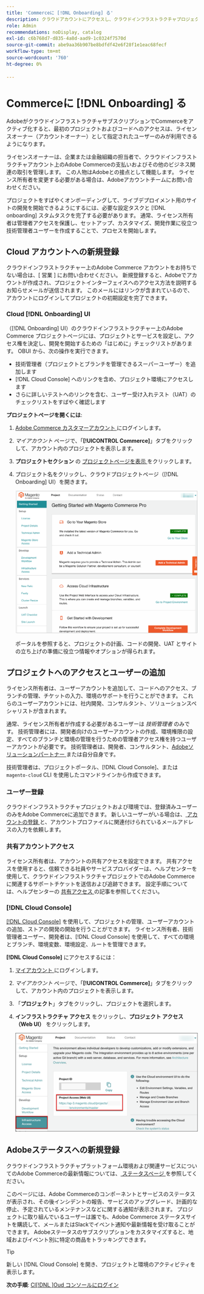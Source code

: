 ```yaml
---
title: 'Commerceに [!DNL Onboarding] る'
description: クラウドアカウントにアクセスし、クラウドインフラストラクチャプロジェクトでAdobe Commerceを設定します。
role: Admin
recommendations: noDisplay, catalog
exl-id: c6b768d7-d835-4a8d-aad9-1c0324f7570d
source-git-commit: abe9aa36b907be8bdfdf42e6f28f1e1eac68fecf
workflow-type: tm+mt
source-wordcount: '760'
ht-degree: 0%

---
```


# Commerceに [!DNL Onboarding] る

AdobeがクラウドインフラストラクチャサブスクリプションでCommerceをアクティブ化すると、最初のプロジェクトおよびコードへのアクセスは、ライセンスオーナー（アカウントオーナー）として指定されたユーザーのみが利用できるようになります。

ライセンスオーナーは、企業または金融組織の担当者で、クラウドインフラストラクチャアカウント上のAdobe Commerceの支払いおよびその他のビジネス関連の取引を管理します。 この人物はAdobeとの接点として機能します。 ライセンス所有者を変更する必要がある場合は、Adobeアカウントチームにお問い合わせください。

プロジェクトをすばやくオンボーディングして、ライブデプロイメント用のサイトの開発を開始できるようにするには、必要な設定タスクと [!DNL onboarding] スタムタスクを完了する必要があります。 通常、ライセンス所有者は管理者アクセスを保護し、セットアップ、カスタマイズ、開発作業に役立つ技術管理者ユーザーを作成することで、プロセスを開始します。

## Cloud アカウントへの新規登録

クラウドインフラストラクチャー上のAdobe Commerce アカウントをお持ちでない場合は、[ 営業 ] にお問い合わせください。 新規登録すると、Adobeでアカウントが作成され、プロジェクトインターフェイスへのアクセス方法を説明するお知らせメールが送信されます。 このメールにはリンクが含まれているので、アカウントにログインしてプロジェクトの初期設定を完了できます。

### Cloud [!DNL Onboarding] UI

（[!DNL Onboarding] UI）のクラウドインフラストラクチャー上のAdobe Commerce プロジェクトページには、プロジェクトとサービスを設定し、アクセス権を決定し、開発を開始するための「はじめに」チェックリストがあります。 OBUI から、次の操作を実行できます。

- 技術管理者（プロジェクトとブランチを管理できるスーパーユーザー）を追加します
- [!DNL Cloud Console] へのリンクを含め、プロジェクト環境にアクセスします
- さらに詳しいテストへのリンクを含む、ユーザー受け入れテスト（UAT）のチェックリストをすばやく確認します

**プロジェクトページを開くには**:

1. [Adobe Commerce カスタマーアカウント ](https://account.magento.com/customer/account/login) にログインします。

1. _マイアカウント_ ページで、「**[!UICONTROL Commerce]**」タブをクリックして、アカウント内のプロジェクトを表示します。

1. **プロジェクトセクション** の [ プロジェクトページを表示 ](https://cloud.magento.com/cloud/project/) をクリックします。

1. プロジェクト名をクリックし、クラウドプロジェクトページ（[!DNL Onboarding] UI）を開きます。

   ![OBUI プロジェクトページ ](../assets/onboarding-ui.png)

   ポータルを参照すると、プロジェクトの計画、コードの開発、UAT とサイトの立ち上げの準備に役立つ情報やオプションが得られます。

## プロジェクトへのアクセスとユーザーの追加

ライセンス所有者は、ユーザーアカウントを追加して、コードへのアクセス、ブランチの管理、チケットの入力、環境のサポートを行うことができます。 これらのユーザーアカウントには、社内開発、コンサルタント、ソリューションスペシャリストが含まれます。

通常、ライセンス所有者が作成する必要があるユーザーは _技術管理者_ のみです。 技術管理者には、開発者向けのユーザーアカウントの作成、環境権限の設定、すべてのブランチと環境の管理を行うための管理者アクセス権を持つユーザーアカウントが必要です。 技術管理者は、開発者、コンサルタント、[Adobeソリューションパートナー ](https://business.adobe.com/products/magento/partners.html) または自分自身です。

技術管理者は、プロジェクトポータル、[!DNL Cloud Console]、または `magento-cloud` CLI を使用したコマンドラインから作成できます。

### ユーザー登録

クラウドインフラストラクチャプロジェクトおよび環境では、登録済みユーザーのみをAdobe Commerceに追加できます。 新しいユーザーがいる場合は、[ アカウントの登録 ](https://account.magento.com/customer/account/login/) と、アカウントプロファイルに関連付けられているメールアドレスの入力を依頼します。

### 共有アカウントアクセス

ライセンス所有者は、アカウントの共有アクセスを設定できます。 共有アクセスを使用すると、信頼できる社員やサービスプロバイダーは、ヘルプセンターを使用して、クラウドインフラストラクチャプロジェクトでのAdobe Commerceに関連するサポートチケットを送信および追跡できます。 設定手順については、ヘルプセンターの [ 共有アクセス ] の記事を参照してください。

### [!DNL Cloud Console]

[[!DNL Cloud Console]](cloud-console.md) を使用して、プロジェクトの管理、ユーザーアカウントの追加、ストアの開発の開始を行うことができます。 ライセンス所有者、技術管理者ユーザー、開発者は、[!DNL Cloud Console] を使用して、すべての環境とブランチ、環境変数、環境設定、ルートを管理できます。

**[!DNL Cloud Console]** にアクセスするには：

1. [ マイアカウント ](https://account.magento.com/customer/account/login) にログインします。

1. _マイアカウント_ ページで、「**[!UICONTROL Commerce]**」タブをクリックして、アカウント内のプロジェクトを表示します。

1. 「**プロジェクト**」タブをクリックし、プロジェクトを選択します。

1. **インフラストラクチャ アクセス** をクリックし、**プロジェクト アクセス （Web UI）** をクリックします。

   ![ クラウドプロジェクトポータル ](../assets/obui-project-access.png)

## Adobeステータスへの新規登録

クラウドインフラストラクチャプラットフォーム環境および関連サービスについてのAdobe Commerceの最新情報については、[ ステータスページ ] を参照してください。

このページには、Adobe Commerceのコンポーネントとサービスのステータスが表示され、その後インシデントの報告、サービスのアップグレード、計画的な停止、予定されているメンテナンスなどに関する通知が表示されます。 プロジェクトに取り組んでいるユーザーは誰でも、Adobe Commerce ステータスサイトを購読して、メールまたはSlackでイベント通知や最新情報を受け取ることができます。 Adobeステータスのサブスクリプションをカスタマイズすると、地域およびイベント別に特定の商品をトラッキングできます。

>[!TIP]
>
> 新しい [!DNL Cloud Console] を開き、プロジェクトと環境のアクティビティを表示します。
>
>**次の手順**: [Cl[!DNL ]Oud コンソールにログイン ](cloud-console.md)

<!-- link definitions -->

[売上]: https://business.adobe.com/products/magento/get-demo.html
[共有アクセス]: https://experienceleague.adobe.com/docs/commerce-knowledge-base/kb/help-center-guide/magento-help-center-user-guide.html#shared-access
[ステータスページ]: https://status.adobe.com/products/503473
